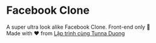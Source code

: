 # Facebook Clone
 A super ultra look alike Facebook Clone. Front-end only 🤗  
 Made with ❤️ from <a href="https://youtube.com/duongtunganh">Lập trình cùng Tunna Duong</a>
